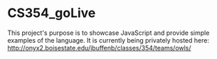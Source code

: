 # CS354_goLive
This project's purpose is to showcase JavaScript and provide simple examples of the language. It is currently being privately hosted here: http://onyx2.boisestate.edu/jbuffenb/classes/354/teams/owls/
